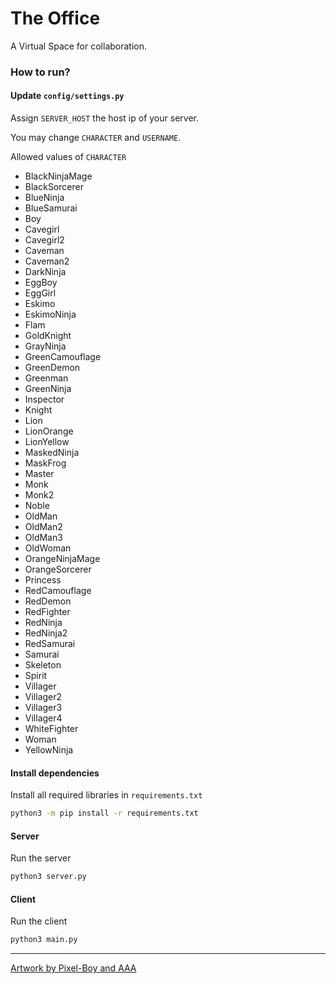 # The Office
A Virtual Space for collaboration.

### How to run?
#### Update `config/settings.py`

Assign `SERVER_HOST` the host ip of your server.

You may change `CHARACTER` and `USERNAME`.

Allowed values of `CHARACTER`
- BlackNinjaMage
- BlackSorcerer
- BlueNinja
- BlueSamurai
- Boy
- Cavegirl
- Cavegirl2
- Caveman
- Caveman2
- DarkNinja
- EggBoy
- EggGirl
- Eskimo
- EskimoNinja
- Flam
- GoldKnight
- GrayNinja
- GreenCamouflage
- GreenDemon
- Greenman
- GreenNinja
- Inspector
- Knight
- Lion
- LionOrange
- LionYellow
- MaskedNinja
- MaskFrog
- Master
- Monk
- Monk2
- Noble
- OldMan
- OldMan2
- OldMan3
- OldWoman
- OrangeNinjaMage
- OrangeSorcerer
- Princess
- RedCamouflage
- RedDemon
- RedFighter
- RedNinja
- RedNinja2
- RedSamurai
- Samurai
- Skeleton
- Spirit
- Villager
- Villager2
- Villager3
- Villager4
- WhiteFighter
- Woman
- YellowNinja

#### Install dependencies
Install all required libraries in `requirements.txt`
```bash
python3 -m pip install -r requirements.txt
```

#### Server
Run the server
```bash
python3 server.py
```

#### Client
Run the client
```bash
python3 main.py
```


---

[Artwork by Pixel-Boy and AAA](https://pixel-boy.itch.io/ninja-adventure-asset-pack)